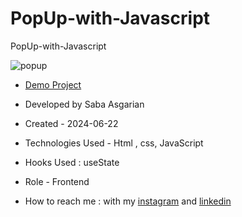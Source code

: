 # PopUp-with-Javascript

PopUp-with-Javascript





![popup](https://github.com/SabaAsgarian/PopUp-with-Javascript/assets/166124662/7809954f-00fc-477b-a208-94db560a202b)




- [Demo Project](https://sabaasgarian.github.io/PopUp-with-Javascript/)

- Developed by Saba Asgarian

- Created - 2024-06-22

- Technologies Used - Html , css, JavaScript 

- Hooks Used : useState 

- Role - Frontend

- How to reach me : with my [instagram](https://www.instagram.com/saba_asgarian_web?igsh=M2Z2dTU3cHFmeW1o&utm_source=qr) and [linkedin](https://www.linkedin.com/in/saba-asgarian-69161088?utm_source=share&utm_campaign=share_via&utm_content=profile&utm_medium=ios_app)

